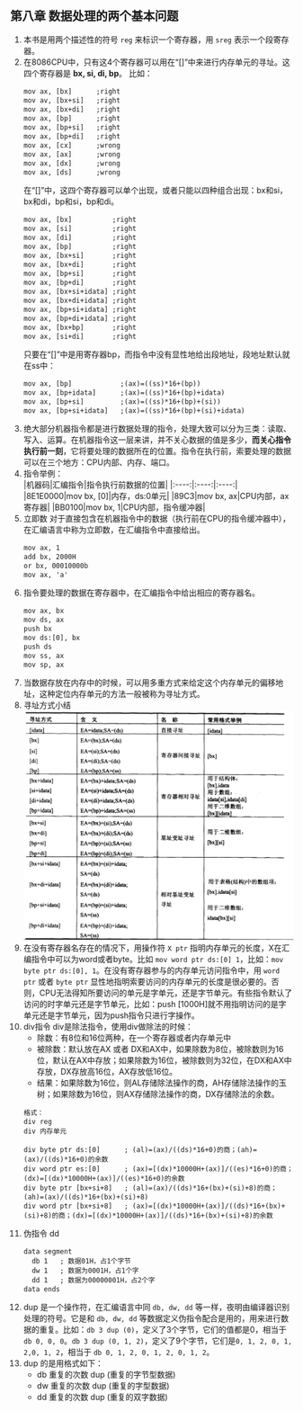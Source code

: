 ## 第八章 数据处理的两个基本问题    
1.  本书是用两个描述性的符号 `reg` 来标识一个寄存器，用 `sreg` 表示一个段寄存器。     
2.  在8086CPU中，只有这4个寄存器可以用在“[]”中来进行内存单元的寻址。这四个寄存器是 __bx, si, di, bp__。 比如：      
    ```
    mov ax, [bx]      ;right
    mov av, [bx+si]   ;right
    mov ax, [bx+di]   ;right
    mov ax, [bp]      ;right
    mov ax, [bp+si]   ;right
    mov ax, [bp+di]   ;right
    mov ax, [cx]      ;wrong
    mov ax, [ax]      ;wrong
    mov ax, [dx]      ;wrong
    mov ax, [ds]      ;wrong
    ```
    在“[]”中，这四个寄存器可以单个出现，或者只能以四种组合出现：bx和si，bx和di，bp和si，bp和di。      
    ```
    mov ax, [bx]          ;right
    mov ax, [si]          ;right
    mov ax, [di]          ;right
    mov ax, [bp]          ;right
    mov ax, [bx+si]       ;right
    mov ax, [bx+di]       ;right
    mov ax, [bp+si]       ;right
    mov ax, [bp+di]       ;right
    mov ax, [bx+si+idata] ;right
    mov ax, [bx+di+idata] ;right
    mov ax, [bp+si+idata] ;right
    mov ax, [bp+di+idata] ;right
    mov ax, [bx+bp]       ;right
    mov ax, [si+di]       ;right
    ```
    只要在“[]”中是用寄存器bp，而指令中没有显性地给出段地址，段地址默认就在ss中：      
    ```
    mov ax, [bp]            ;(ax)=((ss)*16+(bp))
    mov ax, [bp+idata]      ;(ax)=((ss)*16+(bp)+idata)
    mov ax, [bp+si]         ;(ax)=((ss)*16+(bp)+(si))
    mov ax, [bp+si+idata]   ;(ax)=((ss)*16+(bp)+(si)+idata)
    ```
3.  绝大部分机器指令都是进行数据处理的指令，处理大致可以分为三类：读取、写入、运算。在机器指令这一层来讲，并不关心数据的值是多少，__而关心指令执行前一刻__，它将要处理的数据所在的位置。指令在执行前，索要处理的数据可以在三个地方：CPU内部、内存、端口。          
4.  指令举例：      
    |机器码|汇编指令|指令执行前数据的位置|
    |:----:|:----:|:----:|
    |8E1E0000|mov bx, [0]|内存，ds:0单元|
    |89C3|mov bx, ax|CPU内部，ax寄存器|
    |BB0100|mov bx, 1|CPU内部，指令缓冲器|
5.  立即数 对于直接包含在机器指令中的数据（执行前在CPU的指令缓冲器中），在汇编语言中称为立即数，在汇编指令中直接给出。    
    ```
    mov ax, 1
    add bx, 2000H
    or bx, 00010000b
    mov ax, 'a'
    ```
6.  指令要处理的数据在寄存器中，在汇编指令中给出相应的寄存器名。    
    ```
    mov ax, bx
    mov ds, ax
    push bx
    mov ds:[0], bx
    push ds
    mov ss, ax
    mov sp, ax
    ```
7.  当数据存放在内存中的时候，可以用多重方式来给定这个内存单元的偏移地址，这种定位内存单元的方法一般被称为寻址方式。    
8.  寻址方式小结      
    ![alt 寻址方式小结](../../pictures/寻址方式小结.PNG "寻址方式小结")      
9.  在没有寄存器名存在的情况下，用操作符 `X ptr` 指明内存单元的长度，X在汇编指令中可以为word或者byte。比如 `mov word ptr ds:[0] 1`，比如：`mov byte ptr ds:[0], 1`。在没有寄存器参与的内存单元访问指令中，用 `word ptr` 或者 `byte ptr` 显性地指明索要访问的内存单元的长度是很必要的。否则，CPU无法得知所要访问的单元是字单元，还是字节单元。有些指令默认了访问的时字单元还是字节单元，比如：push [1000H]就不用指明访问的是字单元还是字节单元，因为push指令只进行字操作。        
10.  div指令 div是除法指令，使用div做除法的时候：   
     + 除数：有8位和16位两种，在一个寄存器或者内存单元中    
     + 被除数：默认放在AX 或者 DX和AX中，如果除数为8位，被除数则为16位，默认在AX中存放；如果除数为16位，被除数则为32位，在DX和AX中存放，DX存放高16位，AX存放低16位。    
     + 结果：如果除数为16位，则AL存储除法操作的商，AH存储除法操作的玉树；如果除数为16位，则AX存储除法操作的商，DX存储除法的余数。      
     ```
     格式：
     div reg
     div 内存单元

     div byte ptr ds:[0]      ; (al)=(ax)/((ds)*16+0)的商；(ah)=(ax)/((ds)*16+0)的余数
     div word ptr es:[0]      ; (ax)=[(dx)*10000H+(ax)]/((es)*16+0)的商；(dx)=[(dx)*10000H+(ax)]/((es)*16+0)的余数
     div byte ptr [bx+si+8]   ; (al)=(ax)/((ds)*16+(bx)+(si)+8)的商；(ah)=(ax)/((ds)*16+(bx)+(si)+8)
     div word ptr [bx+si+8]   ; (ax)=[(dx)*10000H+(ax)]/((ds)*16+(bx)+(si)+8)的商；(dx)=[(dx)*10000H+(ax)]/((ds)*16+(bx)+(si)+8)的余数
     ```
11.  伪指令 dd      
     ```
     data segment
       db 1   ; 数据01H，占1个字节
       dw 1   ; 数据为0001H，占1个字
       dd 1   ; 数据为00000001H，占2个字
     data ends
     ```
12.  dup 是一个操作符，在汇编语言中同 `db, dw, dd` 等一样，夜明由编译器识别处理的符号。它是和 `db, dw, dd` 等数据定义伪指令配合是用的，用来进行数据的重复。比如：`db 3 dup (0)`，定义了3个字节，它们的值都是0，相当于 `db 0, 0, 0`。`db 3 dup (0, 1, 2)`，定义了9个字节，它们是`0, 1, 2, 0, 1, 2,0, 1, 2`，相当于 `db 0, 1, 2, 0, 1, 2, 0, 1, 2`。     
13.  dup 的是用格式如下：   
     + db 重复的次数 dup (重复的字节型数据)
     + dw 重复的次数 dup (重复的字型数据)
     + dd 重复的次数 dup (重复的双字数据)
